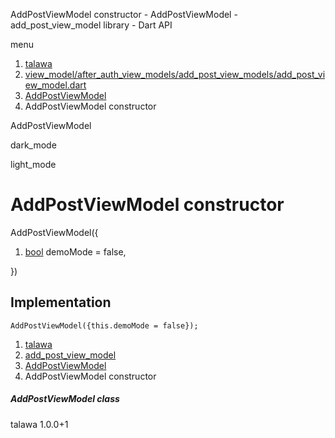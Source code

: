 




AddPostViewModel constructor - AddPostViewModel - add\_post\_view\_model library - Dart API







menu

1. [talawa](../../index.html)
2. [view\_model/after\_auth\_view\_models/add\_post\_view\_models/add\_post\_view\_model.dart](../../file-___home_harshil_Desktop_open-source_palisadoes_talawa_lib_view_model_after_auth_view_models_add_post_view_models_add_post_view_model/)
3. [AddPostViewModel](../../file-___home_harshil_Desktop_open-source_palisadoes_talawa_lib_view_model_after_auth_view_models_add_post_view_models_add_post_view_model/AddPostViewModel-class.html)
4. AddPostViewModel constructor

AddPostViewModel


dark\_mode

light\_mode




# AddPostViewModel constructor


AddPostViewModel({

1. [bool](https://api.flutter.dev/flutter/dart-core/bool-class.html) demoMode = false,

})

## Implementation

```
AddPostViewModel({this.demoMode = false});
```

 


1. [talawa](../../index.html)
2. [add\_post\_view\_model](../../file-___home_harshil_Desktop_open-source_palisadoes_talawa_lib_view_model_after_auth_view_models_add_post_view_models_add_post_view_model/)
3. [AddPostViewModel](../../file-___home_harshil_Desktop_open-source_palisadoes_talawa_lib_view_model_after_auth_view_models_add_post_view_models_add_post_view_model/AddPostViewModel-class.html)
4. AddPostViewModel constructor

##### AddPostViewModel class





talawa
1.0.0+1







